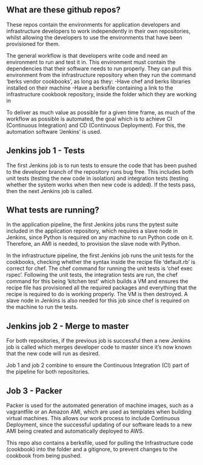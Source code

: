 ## What are these github repos?

These repos contain the environments for application developers and infrastructure developers to work independently in their own repositories, whilst allowing the developers to use the environments that have been provisioned for them. 

The general workflow is that developers write code and need an environment to run and test it in. This environment must contain the dependencies that their software needs to run properly. They can pull this environment from the infrastructure repository when they run the command ‘berks vendor cookbooks’, as long as they:
-Have chef and berks libraries installed on their machine
-Have a berksfile containing a link to the infrastructure cookbook repository, inside the folder which they are working in

To deliver as much value as possible for a given time frame, as much of the workflow as possible is automated, the goal which is to achieve CI (Continuous Integration) and CD (Continuous Deployment). For this, the automation software ‘Jenkins’ is used. 

## Jenkins job 1 - Tests

The first Jenkins job is to run tests to ensure the code that has been pushed to the developer branch of the repository runs bug free. This includes both unit tests (testing the new code in isolation) and integration tests (testing whether the system works when then new code is added). If the tests pass, then the next Jenkins job is called. 

## What tests are running?

In the application pipeline, the first Jenkins jobs runs the pytest suite included in the application repository, which requires a slave node in Jenkins, since Python is required on any machine to run Python code on it. Therefore, an AMI is needed, to provision the slave node with Python.

In the infrastructure pipeline, the first Jenkins job runs the unit tests for the cookbooks, checking whether the syntax inside the recipe file ‘default.rb’ is correct for chef. The chef command for running the unit tests is ‘chef exec rspec’. Following the unit tests, the integration tests are run, the chef command for this being ‘kitchen test’ which builds a VM and ensures the recipe file has provisioned all the required packages and everything that the recipe is required to do is working properly. The VM is then destroyed. A slave node in Jenkins is also needed for this job since chef is required on the machine to run the tests.

## Jenkins job 2 - Merge to master

For both repositories, if the previous job is successful then a new Jenkins job is called which merges developer code to master since it’s now known that the new code will run as desired.

Job 1 and job 2 combine to ensure the Continuous Integration (CI) part of the pipeline for both repositories.

## Job 3 - Packer

Packer is used for the automated generation of machine images, such as a vagrantfile or an Amazon AMI, which are used as templates when building virtual machines. This allows our work process to include Continuous Deployment, since the successful updating of our software leads to a new AMI being created and automatically deployed to AWS.

This repo also contains a berksfile, used for pulling the Infrastructure code (cookbook) into the folder and a gitignore, to prevent changes to the cookbook from being pushed.
